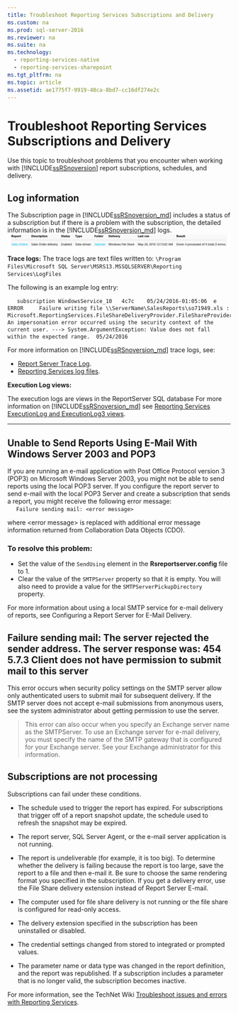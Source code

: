 ```yaml
---
title: Troubleshoot Reporting Services Subscriptions and Delivery
ms.custom: na
ms.prod: sql-server-2016
ms.reviewer: na
ms.suite: na
ms.technology: 
  - reporting-services-native
  - reporting-services-sharepoint
ms.tgt_pltfrm: na
ms.topic: article
ms.assetid: ae1775f7-9919-48ca-8bd7-cc16df274e2c
---
```

# Troubleshoot Reporting Services Subscriptions and Delivery
  
    
Use this topic to troubleshoot problems that you encounter when working with [!INCLUDE[ssRSnoversion](../../Token/Other/ssRSnoversion.md)] report subscriptions, schedules, and delivery.  
## Log information
 
The Subscription page in [!INCLUDE[ssRSnoversion_md](../../Token/Other/ssRSnoversion_md.md)] includes a status of a subscription but if there is a problem with the subscription, the detailed information is in the [!INCLUDE[ssRSnoversion_md](../../Token/Other/ssRSnoversion_md.md)] logs. 
![ssrs_tutorial_datadriven_subscription_status_ReportManager](../../Images/Image/ImageNotContaina/ssrs_tutorial_datadriven_subscription_status_ReportManager.png)

**Trace logs:**
The trace logs are text files written to: `\Program Files\Microsoft SQL Server\MSRS13.MSSQLSERVER\Reporting Services\LogFiles`

The following is an example log entry:

```
   subscription	WindowsService_10	4c7c	05/24/2016-01:05:06	 e ERROR	 Failure writing file \\ServerName\SalesReports\so71949.xls : Microsoft.ReportingServices.FileShareDeliveryProvider.FileShareProvider+NetworkErrorException: An impersonation error occurred using the security context of the current user. ---> System.ArgumentException: Value does not fall within the expected range.	05/24/2016
```
For more information on [!INCLUDE[ssRSnoversion_md](../../Token/Other/ssRSnoversion_md.md)] trace logs, see: 
+ [Report Server Trace Log](../../Topics/TopicNameNotContainA/Report-Server-Service-Trace-Log.md).
+ [Reporting Services log files](../../Topics/TopicNameNotContainA/Reporting-Services-Log-Files-and-Sources.md).

**Execution Log views:**

The execution logs are views in the ReportServer SQL database
For more information on [!INCLUDE[ssRSnoversion_md](../../Token/Other/ssRSnoversion_md.md)] see [Reporting Services ExecutionLog and ExecutionLog3 views](../../Topics/TopicNameNotContainA/Report-Server-ExecutionLog-and-the-ExecutionLog3-View.md).  

----------
## Unable to Send Reports Using E-Mail With Windows Server 2003 and POP3  
If you are running an e-mail application with Post Office Protocol version 3 (POP3) on Microsoft Windows Server 2003, you might not be able to send reports using the local POP3 server. If you configure the report server to send e-mail with the local POP3 Server and create a subscription that sends a report, you might receive the following error message:  
&nbsp;&nbsp;&nbsp;&nbsp;&nbsp;`Failure sending mail: <error message>`  
  
where \<error message\> is replaced with additional error message information returned from Collaboration Data Objects (CDO).  
  
### To resolve this problem:  
* Set the value of the `SendUsing` element in the **Rsreportserver.config** file to 1.  
* Clear the value of the `SMTPServer` property so that it is empty. You will also need to provide a value for the `SMTPServerPickupDirectory` property.   
  
For more information about using a local SMTP service for e-mail delivery of reports, see Configuring a Report Server for E-Mail Delivery.  
  
## Failure sending mail: The server rejected the sender address. The server response was: 454 5.7.3 Client does not have permission to submit mail to this server  
This error occurs when security policy settings on the SMTP server allow only authenticated users to submit mail for subsequent delivery. If the SMTP server does not accept e-mail submissions from anonymous users, see the system administrator about getting permission to use the server.  
> This error can also occur when you specify an Exchange server name as the SMTPServer. To use an Exchange server for e-mail delivery, you must specify the name of the SMTP gateway that is configured for your Exchange server. See your Exchange administrator for this information.  
  
## Subscriptions are not processing  
Subscriptions can fail under these conditions.   
* The schedule used to trigger the report has expired. For subscriptions that trigger off of a report snapshot update, the schedule used to refresh the snapshot may be expired.  
  
* The report server, SQL Server Agent, or the e-mail server application is not running.  
* The report is undeliverable (for example, it is too big). To determine whether the delivery is failing because the report is too large, save the report to a file and then e-mail it. Be sure to choose the same rendering format you specified in the subscription. If you get a delivery error, use the File Share delivery extension instead of Report Server E-mail.  
* The computer used for file share delivery is not running or the file share is configured for read-only access.  
* The delivery extension specified in the subscription has been uninstalled or disabled.  
* The credential settings changed from stored to integrated or prompted values.  
* The parameter name or data type was changed in the report definition, and the report was republished. If a subscription includes a parameter that is no longer valid, the subscription becomes inactive.  
  
For more information, see the TechNet Wiki [Troubleshoot issues and errors with Reporting Services](http://social.technet.microsoft.com/wiki/contents/articles/1633.ssrs-troubleshoot-issues-and-errors-with-reporting-services.aspx).  
  
  
    
  
  
  
